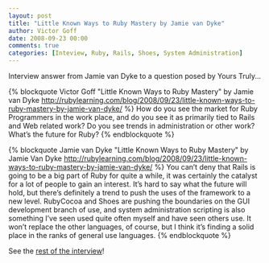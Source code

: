```yaml
---
layout: post
title: "Little Known Ways to Ruby Mastery by Jamie van Dyke"
author: Victor Goff
date: 2008-09-23 00:00
comments: true
categories: [Inteview, Ruby, Rails, Shoes, System Administration]
---
```

Interview answer from Jamie van Dyke to a question posed by Yours Truly...

{% blockquote Victor Goff "Little Known Ways to Ruby Mastery" by Jamie van Dyke http://rubylearning.com/blog/2008/09/23/little-known-ways-to-ruby-mastery-by-jamie-van-dyke/ %}
How do you see the market for Ruby Programmers in the work place, and do you see it as primarily tied to Rails and Web related work? Do you see trends in administration or other work? What’s the future for Ruby?
{% endblockquote %}

{% blockquote Jamie van Dyke "Little Known Ways to Ruby Mastery" by Jamie Van Dyke http://rubylearning.com/blog/2008/09/23/little-known-ways-to-ruby-mastery-by-jamie-van-dyke/ %}
You can’t deny that Rails is going to be a big part of Ruby for quite a while, it was certainly the catalyst for a lot of people to gain an interest. It’s hard to say what the future will hold, but there’s definitely a trend to push the uses of the framework to a new level.  RubyCocoa and Shoes are pushing the boundaries on the GUI development branch of use, and system administration scripting is also something I’ve seen used quite often myself and have seen others use. It won’t replace the other languages, of course, but I think it’s finding a solid place in the ranks of general use languages.
{% endblockquote %}

See the [rest of the interview](http://rubylearning.com/blog/2008/09/23/little-known-ways-to-ruby-mastery-by-jamie-van-dyke/)!


